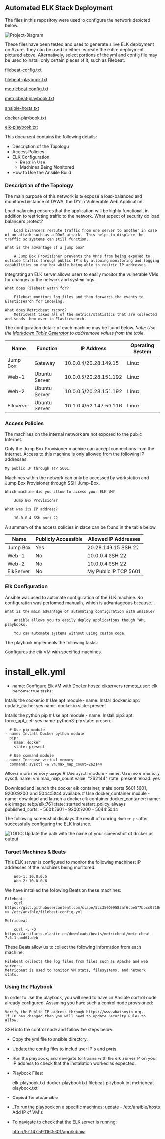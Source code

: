 ## Automated ELK Stack Deployment

The files in this repository were used to configure the network depicted below.

![Project-Diagram](https://user-images.githubusercontent.com/97464485/170156154-f1c9a131-411a-4623-b953-2804ede5aed7.png)


These files have been tested and used to generate a live ELK deployment on Azure. They can be used to either recreate the entire deployment pictured above. Alternatively, select portions of the yml and config file may be used to install only certain pieces of it, such as Filebeat.

[filebeat-config.txt](https://github.com/Cbott85/Week-13-Cloud-Project/files/8767137/filebeat-config.txt)

[filebeat-playbook.txt](https://github.com/Cbott85/Week-13-Cloud-Project/files/8767138/filebeat-playbook.txt)

[metricbeat-config.txt](https://github.com/Cbott85/Week-13-Cloud-Project/files/8767139/metricbeat-config.txt)

[metricbeat-playbook.txt](https://github.com/Cbott85/Week-13-Cloud-Project/files/8767140/metricbeat-playbook.txt)

[ansible-hosts.txt](https://github.com/Cbott85/Week-13-Cloud-Project/files/8767141/ansible-hosts.txt)

[docker-playbook.txt](https://github.com/Cbott85/Week-13-Cloud-Project/files/8767142/docker-playbook.txt)

[elk-playbook.txt](https://github.com/Cbott85/Week-13-Cloud-Project/files/8767143/elk-playbook.txt)



This document contains the following details:
- Description of the Topologu
- Access Policies
- ELK Configuration
  - Beats in Use
  - Machines Being Monitored
- How to Use the Ansible Build


### Description of the Topology

The main purpose of this network is to expose a load-balanced and monitored instance of DVWA, the D*mn Vulnerable Web Application.

Load balancing ensures that the application will be highly functional, in addition to restricting traffic to the network.
	What aspect of security do load balancers protect? 

		Load balancers reroute traffic from one server to another in case of an attack such as a DDoS attack.  This helps to displace the traffic so systems can still function.

	What is the advantage of a jump box?

		A Jump Box Provisioner prevents the VM's from being exposed to outside traffic through public IP's by allowing monitoring and logging capabilities on one box while being able to restric IP addresses.

Integrating an ELK server allows users to easily monitor the vulnerable VMs for changes to the network and system logs.

	What does Filebeat watch for?

		Filebeat monitors log files and then forwards the events to Elasticsearch for indexing.

	What does Metricbeat record?
		Metricbeat takes all of the metrics/statistics that are collected and sends them over to Elasticsearch.

The configuration details of each machine may be found below.
_Note: Use the [Markdown Table Generator](http://www.tablesgenerator.com/markdown_tables) to add/remove values from the table_.

| Name     | Function      | IP Address             | Operating System |
|----------|---------------|------------------------|------------------|
| Jump Box | Gateway       | 10.0.0.4/20.28.149.15  | Linux            |
| Web-1    | Ubuntu Server | 10.0.0.5/20.28.151.192 | Linux            |
| Web-2    | Ubuntu Server | 10.0.0.6/20.28.151.192 | Linux            |
| Elkserver| Ubuntu Server | 10.1.0.4/52.147.59.116 | Linux            |

### Access Policies

The machines on the internal network are not exposed to the public Internet. 

Only the Jump Box Provisioner machine can accept connections from the Internet. Access to this machine is only allowed from the following IP addresses:

	My public IP through TCP 5601.
		
Machines within the network can only be accessed by workstation and Jump Box Provisioner through SSH Jump-Box.

	Which machine did you allow to access your ELK VM?

		Jump Box Provisioner 

	What was its IP address?
		
		10.0.0.4 SSH port 22

A summary of the access policies in place can be found in the table below.


| Name      | Publicly Accessible | Allowed IP Addresses |
|-----------|---------------------|----------------------|
| Jump Box  | Yes                 | 20.28.149.15 SSH 22  |
| Web-1     | No                  | 10.0.0.4 SSH 22      |
| Web-2     | No                  | 10.0.0.4 SSH 22      |
| ElkServer | No                  | My Public IP TCP 5601|

### Elk Configuration

Ansible was used to automate configuration of the ELK machine. No configuration was performed manually, which is advantageous because...

	What is the main advantage of automating configuration with Ansible?

		Ansible allows you to easily deploy applications though YAML playbooks.

		You can automate systems without using custom code.

The playbook implements the following tasks:

Configures the elk VM with specified machines.
# install_elk.yml
- name: Configure Elk VM with Docker
  hosts: elkservers
  remote_user: elk
  become: true
  tasks:

Intalls the docker.io
    # Use apt module
    - name: Install docker.io
      apt:
        update_cache: yes
        name: docker.io
        state: present

Intalls the python pip
      # Use apt module
    - name: Install pip3
      apt:
        force_apt_get: yes
        name: python3-pip
        state: present

      # Use pip module
    - name: Install Docker python module
      pip:
        name: docker
        state: present

      # Use command module
    - name: Increase virtual memory
      command: sysctl -w vm.max_map_count=262144

Allows more memory usage
      # Use sysctl module
    - name: Use more memory
      sysctl:
        name: vm.max_map_count
        value: "262144"
        state: present
        reload: yes

Download and launch the docker elk container, make ports 5601:5601, 9200:9200, and 5044:5044 availabe.
      # Use docker_container module
    - name: download and launch a docker elk container
      docker_container:
        name: elk
        image: sebp/elk:761
        state: started
        restart_policy: always
        published_ports:
          - 5601:5601
          - 9200:9200
          - 5044:5044

The following screenshot displays the result of running `docker ps` after successfully configuring the ELK instance.

![TODO: Update the path with the name of your screenshot of docker ps output](Images/docker_ps_output.png)

### Target Machines & Beats
This ELK server is configured to monitor the following machines:
	IP addresses of the machines being monitored.
		
		Web-1: 10.0.0.5
		Web-2: 10.0.0.6

We have installed the following Beats on these machines:

	Filebeat:
		curl https://gist.githubusercontent.com/slape/5cc350109583af6cbe577bbcc0710c93/raw/eca603b72586fbe148c11f9c87bf96a63cb25760/Filebeat >> /etc/ansible/filebeat-config.yml

	Metricbeat:
		
		curl -L -O https://artifacts.elastic.co/downloads/beats/metricbeat/metricbeat-7.6.1-amd64.deb

These Beats allow us to collect the following information from each machine:

	Filebeat collects the log files from files such as Apache and web servers.
	Metricbeat is used to monitor VM stats, filesystems, and network stats.

### Using the Playbook
In order to use the playbook, you will need to have an Ansible control node already configured. Assuming you have such a control node provisioned: 

	Verify the Public IP address through https://www.whatsmyip.org.
	If IP has changed then you will need to update Security Rules to allow.

SSH into the control node and follow the steps below:

- Copy the yml file to ansible directory.
- Update the config files to includ user IP's and ports.
- Run the playbook, and navigate to Kibana with the elk server IP on your IP address to check that the installation worked as expected.

- Playbook Files:

	elk-playbook.txt
	docker-playbook.txt
	filebeat-playbook.txt
	metricbeat-playbook.txt
- Copied To:
	etc/ansible

- _To run the playbook on a specific machines:
	update - /etc/ansible/hosts
	Add IP of VM's

- To navigate to check that the ELK server is running:

	http://52.147.59.116:5601/app/kibana


